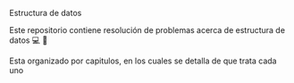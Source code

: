 Estructura de datos

Este repositorio contiene resolución de problemas acerca de estructura de datos 💻 🤔

Esta organizado por capitulos, en los cuales se detalla de que trata cada uno
